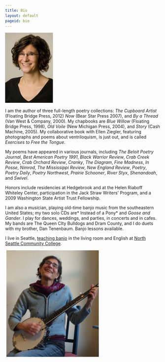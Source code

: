 ```yaml
---
title: Bio
layout: default
pageid: bio
---
```


<img width="155" height="227" src="../uploads/images/molly_portrait.jpg" class="imgBorder floatL" alt="" />

I am the author of three full-length poetry collections:
*The Cupboard Artist* (Floating Bridge Press, 2012)
*Now* (Bear Star Press 2007), and *By a Thread* (Van West & Company, 2000).
My chapbooks are *Blue Willow* (Floating Bridge Press, 1998),
*Old Voile* (New Michigan Press, 2004), and *Story* (Cash Machine, 2005). My
collaborative book with Ellen Ziegler, featuring photographs and poems about
ventriloquism, is just out, and is called *Exercises to Free the
Tongue*.

My poems have appeared in various journals, including *The Beloit Poetry
Journal*, *Best American Poetry 1991*, *Black Warrior Review*, *Crab Creek
Review*, *Crab Orchard Review*, *Cranky*, *The Diagram*, *Fine Madness*, *In
Posse*, *Nimrod*, *The Mississippi Review*, *New England Review*, *Poetry*,
*Poetry Daily*, *Poetry Northwest*, *Prairie Schooner*, *River Styx*,
*Shenandoah*, and *Swivel*.

Honors include residencies at Hedgebrook and at the Helen Riaboff Whiteley
Center, participation in the Jack Straw Writers' Program, and a 2009
Washington State Artist Trust Fellowship.

I am also a musician, playing old-time banjo music from the southeastern
United States; my two solo CDs are* Instead of a Pony* and *Goose and
Gander*. I play for dances, weddings, and parties, in concerts and in cafes.
My bands are The Queen CIty Bulldogs and Dram County, and I do duets with my
brother, Dan Tenenbaum. Banjo lessons available.

I live in Seattle,
[teaching banjo](/music/banjo-lessons.html) in the living room
and English at
[North Seattle Community College](https://northseattle.edu/).


<p>&nbsp;<img src="../uploads/images/Molly&#32;Tenenbaum&#32;with&#32;Banjo.jpg" width="300" height="345" class=" floatC" alt="" />

</p>

